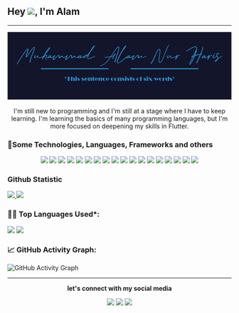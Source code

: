 ## Hey <img src="https://github.com/TheDudeThatCode/TheDudeThatCode/blob/master/Assets/Hi.gif" width="29px">, I'm Alam
---
<div align="center"><img src="https://github.com/AlamNur99/AlamNur99/blob/master/assets/name.png"/></div>

<p align="center">I'm still new to programming and I'm still at a stage where I have to keep learning. I'm learning the basics of many programming languages, but I'm more focused on deepening my skills in Flutter.</p>

### 🔧Some Technologies, Languages, Frameworks and others
<p align="center">
  <a href="https://pub.dev/"><img width="60px" src="https://upload.wikimedia.org/wikipedia/commons/7/7e/Dart-logo.png"/></a>
  <a href="https://flutter.dev/"><img width="60px" src="https://cdn.icon-icons.com/icons2/2107/PNG/512/file_type_flutter_icon_130599.png"/></a>
  <a href="https://firebase.google.com/"><img width="60px" src="https://cdn.icon-icons.com/icons2/691/PNG/512/google_firebase_icon-icons.com_61475.png"/></a>
  <a href="https://www.jetbrains.com/idea/"><img width="60px" src="https://cdn.icon-icons.com/icons2/1381/PNG/512/intellij_93550.png"/></a>
  <a href="https://code.visualstudio.com/"><img width="60px" src="https://upload.wikimedia.org/wikipedia/commons/thumb/9/9a/Visual_Studio_Code_1.35_icon.svg/2048px-Visual_Studio_Code_1.35_icon.svg.png"/></a>
  <a href="https://www.w3schools.com/html/"><img width="60px" src="https://cdn.icon-icons.com/icons2/2107/PNG/512/file_type_html_icon_130541.png"/></a>
  <a href="https://www.w3schools.com/css/"><img width="60px" src="https://cdn.icon-icons.com/icons2/2107/PNG/512/file_type_css_icon_130661.png"/></a>
  <a href="https://www.w3schools.com/js/"><img width="60px" src="https://cdn.icon-icons.com/icons2/2108/PNG/512/javascript_icon_130900.png"/></a>
  <a href="https://nodejs.org/"><img width="60px" src="https://cdn.icon-icons.com/icons2/2107/PNG/512/file_type_node_icon_130301.png"/></a>
  <a href="https://www.npmjs.com/"><img width="60px" src="https://cdn.icon-icons.com/icons2/2415/PNG/512/npm_original_wordmark_logo_icon_146402.png"/></a>
  <a href="https://www.php.net/"><img width="60px" src="https://cdn.icon-icons.com/icons2/2415/PNG/512/php_plain_logo_icon_146397.png"/></a>
  <a href="https://www.apachefriends.org/"><img width="60px" src="https://cdn.icon-icons.com/icons2/1381/PNG/512/xampp_94513.png"/></a>
  <a href="https://www.figma.com/"><img width="60px" src="https://cdn.icon-icons.com/icons2/2699/PNG/512/figma_logo_icon_170157.png"/></a>
  <a href="https://getbootstrap.com/"><img width="60px" src="https://cdn.icon-icons.com/icons2/2415/PNG/512/bootstrap_plain_logo_icon_146619.png"/></a>
  <a href="https://www.python.org/"><img width="60px" src="https://cdn.icon-icons.com/icons2/112/PNG/512/python_18894.png"/></a>
  <a href="https://git-scm.com/"><img width="60px" src="https://cdn.icon-icons.com/icons2/2107/PNG/512/file_type_git_icon_130581.png"/></a>
  <a href="https://github.com/"><img width="60px" src="https://cdn.icon-icons.com/icons2/1826/PNG/512/4202098codedevelopergithublogo-115590_115711.png"/></a>
  <a href="https://kotlinlang.org/"><img width="60px" src="https://cdn.icon-icons.com/icons2/2107/PNG/512/file_type_kotlin_icon_130487.png"/></a>
</p>

### Github Statistic
<a href="https://github.com/AlamNur99">
  <img height="180em" src="https://github-readme-stats-eight-theta.vercel.app/api?username=AlamNur99&show_icons=true&theme=algolia&include_all_commits=true&count_private=true"/>
  <img height="180em" src="https://github-readme-stats-eight-theta.vercel.app/api/top-langs/?username=AlamNur99&layout=compact&langs_count=8&theme=algolia"/>
</a>

<!--   Top Languages Using -->
### 👨‍💻 Top Languages Used*:
![](https://github-profile-summary-cards.vercel.app/api/cards/repos-per-language?username=AlamNur99&theme=github_dark)
![](https://github-profile-summary-cards.vercel.app/api/cards/most-commit-language?username=AlamNur99&theme=github_dark)


<!--   GitHub stats graph -->
### 📈 GitHub Activity Graph:
 ![GitHub Activity Graph](https://activity-graph.herokuapp.com/graph?username=AlamNur99&theme=github) 
<hr>
<p align="center"><b>let's connect with my social media</b></p>
<p align="center">
  <a href="https://www.linkedin.com/in/muhammad-alam-nur-haris-b712b4198"><img width="30px" src="https://cdn.icon-icons.com/icons2/2037/PNG/512/in_linked_linkedin_media_social_icon_124259.png" /></a>
  <a href="muh.alamnur.haris99@gmail.com"><img width="30px" src="https://cdn.icon-icons.com/icons2/2631/PNG/512/gmail_new_logo_icon_159149.png" /></a>
  <a href="https://www.instagram.com/mhmmd_alam_nur_haris/"><img width="30px" src="https://cdn.icon-icons.com/icons2/836/PNG/512/Instagram_icon-icons.com_66804.png" /></a>
</p>
